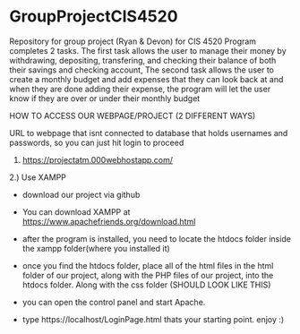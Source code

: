 # GroupProjectCIS4520
Repository for group project (Ryan &amp; Devon) for CIS 4520
Program completes 2 tasks.
The first task allows the user to manage their money by withdrawing, depositing, transfering, and checking their balance of both their savings and checking account,
The second task allows the user to create a monthly budget and add expenses that they can look back at and when they are done adding their expense, the program will let the user know if they are over or under their monthly budget


HOW TO ACCESS OUR WEBPAGE/PROJECT (2 DIFFERENT WAYS) 


URL to webpage that isnt connected to database that holds usernames and passwords, so you can just hit login to proceed 
1) https://projectatm.000webhostapp.com/

2.) Use XAMPP
- download our project via github 
- You can download XAMPP at https://www.apachefriends.org/download.html
- after the program is installed, you need to locate the htdocs folder inside the xampp folder(where you installed it) 
- once you find the htdocs folder, place all of the html files in the html folder of our project, along with the PHP files of our project, into the htdocs folder. Along with the css folder (SHOULD LOOK LIKE THIS)


- you can open the control panel and start Apache.
- type https://localhost/LoginPage.html
thats your starting point. enjoy :)
